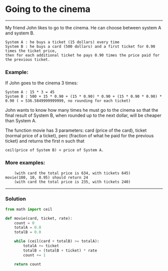 # Going to the cinema

---

My friend John likes to go to the cinema. He can choose between system A and system B.

```
System A : he buys a ticket (15 dollars) every time
System B : he buys a card (500 dollars) and a first ticket for 0.90 times the ticket price, 
then for each additional ticket he pays 0.90 times the price paid for the previous ticket.
```
### Example:
If John goes to the cinema 3 times:

```
System A : 15 * 3 = 45
System B : 500 + 15 * 0.90 + (15 * 0.90) * 0.90 + (15 * 0.90 * 0.90) * 0.90 ( = 536.5849999999999, no rounding for each ticket)
```
John wants to know how many times he must go to the cinema so that the final result of System B, when rounded up to the next dollar, will be cheaper than System A.

The function movie has 3 parameters: card (price of the card), ticket (normal price of a ticket), perc (fraction of what he paid for the previous ticket) and returns the first n such that

```
ceil(price of System B) < price of System A.
```
### More examples:

```movie(500, 15, 0.9) should return 43 
    (with card the total price is 634, with tickets 645)
movie(100, 10, 0.95) should return 24 
    (with card the total price is 235, with tickets 240)
```

---

### Solution

```py
from math import ceil

def movie(card, ticket, rate):
    count = 0
    totalA = 0.0
    totalB = 0.0

    while (ceil(card + totalB) >= totalA):
        totalA += ticket
        totalB = (totalB + ticket) * rate
        count += 1

    return count
```
